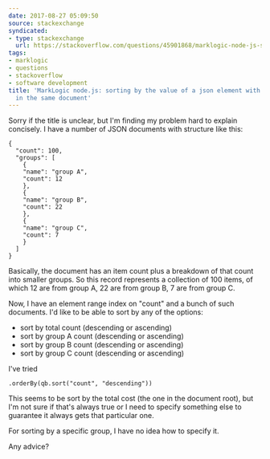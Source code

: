 ```yaml
---
date: 2017-08-27 05:09:50
source: stackexchange
syndicated:
- type: stackexchange
  url: https://stackoverflow.com/questions/45901868/marklogic-node-js-sorting-by-the-value-of-a-json-element-with-multiple-instance
tags:
- marklogic
- questions
- stackoverflow
- software development
title: 'MarkLogic node.js: sorting by the value of a json element with multiple instances
  in the same document'
---
```


Sorry if the title is unclear, but I'm finding my problem hard to explain concisely. I have a number of JSON documents with structure like this:

    {
      "count": 100,
      "groups": [
        {
        "name": "group A",
        "count": 12
        },
        {
        "name": "group B",
        "count": 22
        },
        {
        "name": "group C",
        "count": 7
        }
      ]
    }

Basically, the document has an item count plus a breakdown of that count into smaller groups. So this record represents a collection of 100 items, of which 12 are from group A, 22 are from group B, 7 are from group C.

Now, I have an element range index on "count" and a bunch of such documents. I'd like to be able to sort by any of the options:

- sort by total count (descending or ascending)
- sort by group A count (descending or ascending)
- sort by group B count (descending or ascending)
- sort by group C count (descending or ascending)

I've tried

    .orderBy(qb.sort("count", "descending"))

This seems to be sort by the total cost (the one in the document root), but I'm not sure if that's always true or I need to specify something else to guarantee it always gets that particular one.

For sorting by a specific group, I have no idea how to specify it.

Any advice?